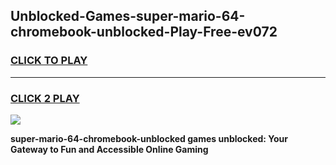
## Unblocked-Games-super-mario-64-chromebook-unblocked-Play-Free-ev072
<h3>
<a href="https://premium76.site?title=super-mario-64-chromebook-unblocked&ref=20M">CLICK TO PLAY</a></h3>
<hr>

<h3>
<a href="https://premium76.site?title=super-mario-64-chromebook-unblocked&ref=20M">CLICK 2 PLAY</a>
  
</h3>

<a href="https://premium76.site?title=super-mario-64-chromebook-unblocked&ref=19M"><img src="https://clearcache.store/games.png"></a>


**super-mario-64-chromebook-unblocked games unblocked: Your Gateway to Fun and Accessible Online Gaming**
